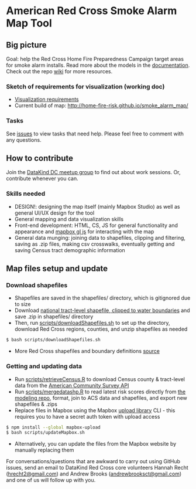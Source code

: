 # American Red Cross Smoke Alarm Map Tool

## Big picture
Goal: help the Red Cross Home Fire Preparedness Campaign target areas for smoke alarm installs. Read more about the models in the [documentation](https://docs.google.com/document/d/1oJN-QwLVqFHOvrRNtW2KEAkNZ-PuFiqTwa8y3iXx1Sg/edit?pref=2&pli=1). Check out the repo [wiki](https://github.com/home-fire-risk/smoke_alarm_map/wiki) for more resources.
### Sketch of requirements for visualization (working doc)
* [Visualization requirements](https://docs.google.com/document/d/1K8WiLrH4ex72GTG7o_q8MVZE2zGCPyv8voxk1IVYZ2U)
* Current build of map: http://home-fire-risk.github.io/smoke_alarm_map/  

### Tasks
See [issues](https://github.com/home-fire-risk/smoke_alarm_map/issues) to view tasks that need help. Please feel free to comment with any questions.

## How to contribute
Join the [DataKind DC meetup group](http://www.meetup.com/DataKind-DC/) to find out about work sessions. Or, contribute whenever you can.
### Skills needed
* DESIGN!: designing the map itself (mainly Mapbox Studio) as well as general UI/UX design for the tool
* General mapping and data visualization skills 
* Front-end development: HTML, CS, JS for general functionality and appearance and [mapbox gl js](https://www.mapbox.com/mapbox-gl-js/api/) for interacting with the map
* General data munging: joining data to shapefiles, clipping and filtering, saving as .zip files, making csv crosswalks, eventually getting and saving Census tract demographic information
 
## Map files setup and update
### Download shapefiles
* Shapefiles are saved in the shapefiles/ directory, which is gitignored due to size
* Download [national tract-level shapefile, clipped to water boundaries](https://drive.google.com/folderview?id=0B9WCc5VMDAquajlzSG5QcW5DcDg&usp=drive_web&tid=0Bxt-Sxy6HRaxZzhyeFRkUVRvckE) and save .zip in shapefiles/ directory
* Then, run [scripts/downloadShapefiles.sh](scripts/downloadShapefiles.sh) to set up the directory, download Red Cross regions, counties, and unzip shapefiles as needed
```bash
$ bash scripts/downloadShapefiles.sh
```
* More Red Cross shapefiles and boundary definitions [source](http://maps.redcross.org/website/Services/ARC_Services.html)

### Getting and updating data
* Run [scripts/retrieveCensus.R](scripts/retrieveCensus.R) to download Census county & tract-level data from the [American Community Survey API](http://www.census.gov/data/developers/data-sets/acs-survey-5-year-data.html)
* Run [scripts/mergedatashp.R](scripts/mergedatashp.R) to read latest risk scores directly from [the modeling repo](https://raw.githubusercontent.com/home-fire-risk/smoke_alarm_models/master/aggregate_risk/data/risk_tract.csv), format, join to ACS data and shapefiles, and export new shapefiles & .zips
* Replace files in Mapbox using the Mapbox [upload library](https://github.com/mapbox/mapbox-upload) CLI - this requires you to have a secret auth token with upload access
```bash
$ npm install --global mapbox-upload
$ bash scripts/updateMapbox.sh
```
 * Alternatively, you can update the files from the Mapbox website by manually replacing them

For conversations/questions that are awkward to carry out using GitHub issues, send an email to DataKind Red Cross core volunteers Hannah Recht (hrecht2@gmail.com) and Andrew Brooks (andrewbrooksct@gmail.com) and one of us will follow up with you.

